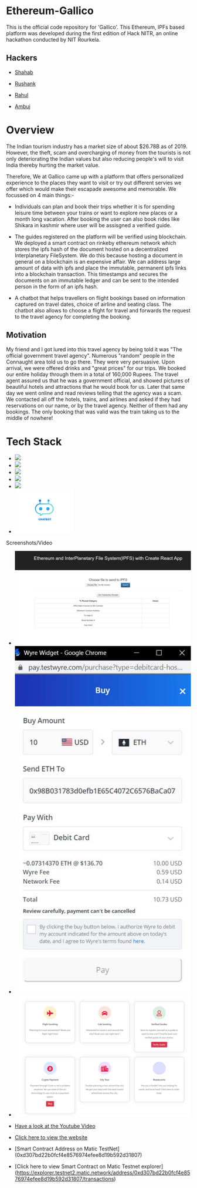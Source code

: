 # Ethereum-Gallico

This is the official code repository for 'Gallico'. This Ethereum, IPFs based platform was developed during the first edition of Hack NITR, an online hackathon conducted by NIT Rourkela.

## Hackers
* [Shahab](https://github.com/snh3003)

* [Rushank](https://github.com/rushu570)

* [Rahul](https://github.com/rahul7668gupta)

* [Ambuj](https://github.com/Ambuj-ay)

# Overview

The Indian tourism industry has a market size of about $26.78B as of 2019. However, the theft, scam and overcharging of money from the tourists is not only deteriorating the Indian values but also reducing people's will to visit India thereby hurting the market value.

Therefore, We at Gallico came up with a platform that offers personalized experience to the places they want to visit or try out different servies we offer which would make their escapade awesome and memorable. We focussed on 4 main things:-

* Individuals can plan and book their trips whether it is for spending leisure time between your trains or want to explore new places or a month long vacation. After booking the user can also book rides like Shikara in kashmir where user will be assisgned a verified guide.

* The guides registered on the platform will be verified using blockchain.
We deployed a smart contract on rinkeby ethereum network which stores the ipfs hash of the document hosted on a decentralized Interplanetary FileSystem. We do this because hosting a document in general on a blockchain is an expensive affair. We can address large amount of data with ipfs and place the immutable, permanent ipfs links into a blockchain transaction. This timestamps and secures the documents on an immutable ledger and can be sent to the intended person in the form of an ipfs hash. 
* A chatbot that helps travellers on flight bookings based on information captured on travel dates, choice of airline and seating class. The chatbot also allows to choose a flight for travel and forwards the request to the travel agency for completing the booking. 

## Motivation
My friend and I got lured into this travel agency by being told it was "The official government travel agency". Numerous "random" people in the Connaught area told us to go there. They were very persuasive. Upon arrival, we were offered drinks and "great prices" for our trips. We booked our entire holiday through them in a total of 160,000 Rupees. The travel agent assured us that he was a government official, and showed pictures of beautiful hotels and attractions that he would book for us. Later that same day we went online and read reviews telling that the agency was a scam. We contacted all off the hotels, trains, and airlines and asked if they had reservations on our name, or by the travel agency. Neither of them had any bookings. The only booking that was valid was the train taking us to the middle of nowhere!

# Tech Stack
* <img src="https://github.com/snh3003/Ethereum-Gallico/blob/master/Logos/IPFS_logo.png" width="100">
* <img src="https://github.com/snh3003/Ethereum-Gallico/blob/master/Logos/download.png" width="100">
* <img src="https://github.com/snh3003/Ethereum-Gallico/blob/master/Logos/real.png" width="100">
* <img src="https://github.com/snh3003/Ethereum-Gallico/blob/master/Logos/ethereum-logo.png" width="100">
* <img src="https://github.com/snh3003/Ethereum-Gallico/blob/master/Logos/wyre-payments-vector-logo.png" width="90">
* <img src="https://github.com/snh3003/Ethereum-Gallico/blob/master/Logos/chatbot-05.png" width="160">

Screenshots/Video

* <img src="https://github.com/snh3003/Ethereum-Gallico/blob/master/Images/WhatsApp%20Image%202020-03-22%20at%2011.07.34%20(1).jpeg" width="500">
* <img src="https://github.com/snh3003/Ethereum-Gallico/blob/master/Images/WhatsApp%20Image%202020-03-22%20at%2011.07.34.jpeg" width="500">
* <img src="https://github.com/snh3003/Ethereum-Gallico/blob/master/Images/WhatsApp%20Image%202020-03-22%20at%2011.07.35.jpeg" width="500">
 
* [Have a look at the Youtube Video](https://www.youtube.com/watch?v=KMF4asmoamM&feature=youtu.be)

* [Click here to view the website](https://snh3003.github.io/HackNITR-Gallico/)

* [Smart Contract Address on Matic TestNet] (0xd307bd22b0fcf4e8576974efee8d19b592d31807)

* [Click here to view Smart Contract on Matic Testnet explorer] (https://explorer.testnet2.matic.network/address/0xd307bd22b0fcf4e8576974efee8d19b592d31807/transactions)
